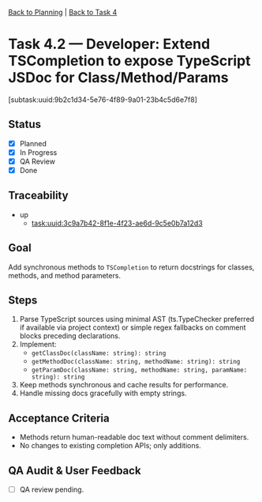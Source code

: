 <!--
SPDX-License-Identifier: AGPL-3.0-only + AI-GPL-Addendum
Copyright (c) 2025 The Web4Articles Authors
Copyleft: See AGPLv3 (./LICENSE) and AI-GPL Addendum (./AI-GPL.md)
Backlinks: /LICENSE , /AI-GPL.md
Use of `scrum.pmo` roles/process docs with AI is subject to AI-GPL copyleft unless dual-licensed.
-->

[Back to Planning](./planning.md) | [Back to Task 4](./task-4.md)

# Task 4.2 — Developer: Extend TSCompletion to expose TypeScript JSDoc for Class/Method/Params

[subtask:uuid:9b2c1d34-5e76-4f89-9a01-23b4c5d6e7f8]

## Status
- [x] Planned
- [x] In Progress
- [x] QA Review
- [x] Done

## Traceability
- up
  - [task:uuid:3c9a7b42-8f1e-4f23-ae6d-9c5e0b7a12d3](./task-4.md)

## Goal
Add synchronous methods to `TSCompletion` to return docstrings for classes, methods, and method parameters.

## Steps
1. Parse TypeScript sources using minimal AST (ts.TypeChecker preferred if available via project context) or simple regex fallbacks on comment blocks preceding declarations.
2. Implement:
   - `getClassDoc(className: string): string`
   - `getMethodDoc(className: string, methodName: string): string`
   - `getParamDoc(className: string, methodName: string, paramName: string): string`
3. Keep methods synchronous and cache results for performance.
4. Handle missing docs gracefully with empty strings.

## Acceptance Criteria
- Methods return human-readable doc text without comment delimiters.
- No changes to existing completion APIs; only additions.

## QA Audit & User Feedback
- [ ] QA review pending.


